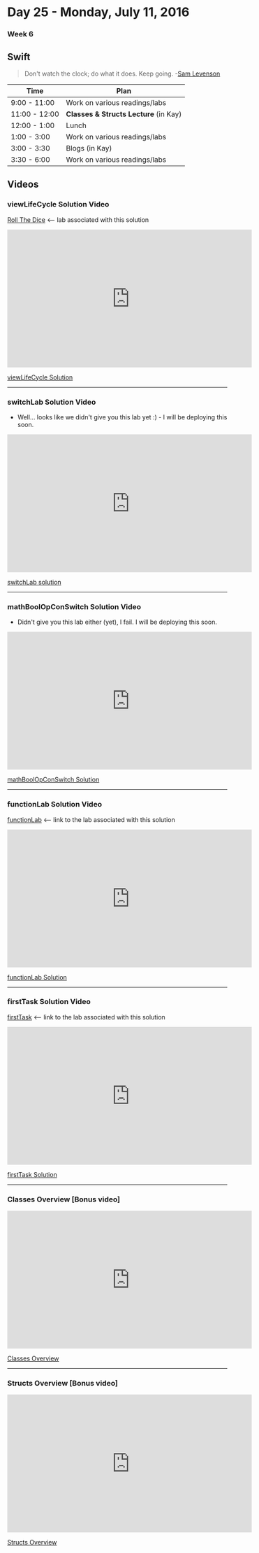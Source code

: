 # Day 25  - Monday, July 11, 2016 

### Week 6

## Swift

> Don't watch the clock; do what it does. Keep going. -[Sam Levenson](https://en.wikipedia.org/wiki/Sam_Levenson)





Time       | Plan     |
----------------|-------
9:00 - 11:00  | Work on various readings/labs
11:00 - 12:00 | **Classes & Structs Lecture** (in Kay)
12:00 - 1:00    | Lunch
1:00 - 3:00    | Work on various readings/labs
3:00 - 3:30   | Blogs (in Kay)
3:30 - 6:00    | Work on various readings/labs




## Videos

### viewLifeCycle Solution Video

[Roll The Dice](https://github.com/learn-co-students/swift-viewLifeCycle-lab-ios-0616) <-- lab associated with this solution
<iframe width="560" height="315" src="https://www.youtube.com/embed/twTIL1U6DfI?rel=0&modestbranding=1" frameborder="0" allowfullscreen></iframe><p><a href="https://www.youtube.com/watch?v=twTIL1U6DfI">viewLifeCycle Solution</a></p>

---

### switchLab Solution Video

* Well... looks like we didn't give you this lab yet :) - I will be deploying this soon.

<iframe width="560" height="315" src="https://www.youtube.com/embed/TyfoNQsTkvk?rel=0&modestbranding=1" frameborder="0" allowfullscreen></iframe><p><a href="https://www.youtube.com/watch?v=TyfoNQsTkvk">switchLab solution</a></p>

---

### mathBoolOpConSwitch Solution Video

* Didn't give you this lab either (yet), I fail. I will be deploying this soon.

<iframe width="560" height="315" src="https://www.youtube.com/embed/3aysZ0YE26w?rel=0&modestbranding=1" frameborder="0" allowfullscreen></iframe><p><a href="https://www.youtube.com/watch?v=3aysZ0YE26w">mathBoolOpConSwitch Solution</a></p>

---

### functionLab Solution Video

[functionLab](https://github.com/learn-co-students/swift-functionLab-lab-ios-0616) <-- link to the lab associated with this solution

<iframe width="560" height="315" src="https://www.youtube.com/embed/7vxFYheR87s?rel=0&modestbranding=1" frameborder="0" allowfullscreen></iframe><p><a href="https://www.youtube.com/watch?v=7vxFYheR87s">functionLab Solution</a></p>

---

### firstTask Solution Video

[firstTask](https://github.com/learn-co-students/swift-firstTask-playground-ios-0616) <-- link to the lab associated with this solution

<iframe width="560" height="315" src="https://www.youtube.com/embed/QF25LnwCJWQ?rel=0&modestbranding=1" frameborder="0" allowfullscreen></iframe><p><a href="https://www.youtube.com/watch?v=QF25LnwCJWQ">firstTask Solution</a></p>

---

### Classes Overview [Bonus video]
<iframe width="560" height="315" src="https://www.youtube.com/embed/XosYrU36f24?rel=0&modestbranding=1" frameborder="0" allowfullscreen></iframe><p><a href="https://www.youtube.com/watch?v=XosYrU36f24">Classes Overview</a></p>

---

### Structs Overview [Bonus video]
<iframe width="560" height="315" src="https://www.youtube.com/embed/cFJnkrn_C-8?rel=0&modestbranding=1" frameborder="0" allowfullscreen></iframe><p><a href="https://www.youtube.com/watch?v=cFJnkrn_C-8">Structs Overview</a></p>




